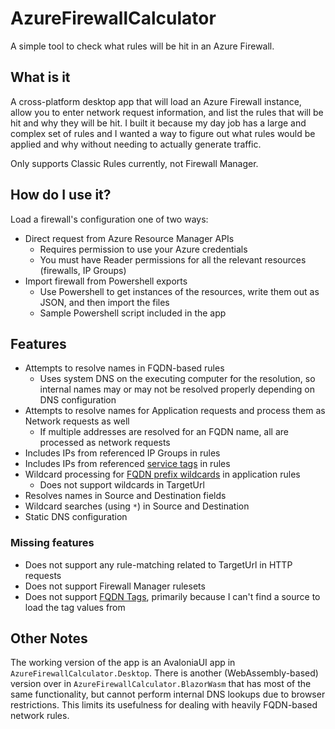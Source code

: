 # AzureFirewallCalculator

A simple tool to check what rules will be hit in an Azure Firewall.

## What is it

A cross-platform desktop app that will load an Azure Firewall instance, allow you to enter network request information, and list the rules 
that will be hit and why they will be hit.  I built it because my day job has a large and complex set of rules and I wanted a way to figure
out what rules would be applied and why without needing to actually generate traffic.

Only supports Classic Rules currently, not Firewall Manager.

## How do I use it?

Load a firewall's configuration one of two ways:
  - Direct request from Azure Resource Manager APIs
    - Requires permission to use your Azure credentials
    - You must have Reader permissions for all the relevant resources (firewalls, IP Groups)
  - Import firewall from Powershell exports
    - Use Powershell to get instances of the resources, write them out as JSON, and then import the files
    - Sample Powershell script included in the app
   
## Features

- Attempts to resolve names in FQDN-based rules
  - Uses system DNS on the executing computer for the resolution, so internal names may or may not be resolved properly depending on DNS configuration
- Attempts to resolve names for Application requests and process them as Network requests as well
  - If multiple addresses are resolved for an FQDN name, all are processed as network requests
- Includes IPs from referenced IP Groups in rules
- Includes IPs from referenced [service tags](https://learn.microsoft.com/en-us/azure/virtual-network/service-tags-overview#available-service-tags) in rules
- Wildcard processing for [FQDN prefix wildcards](https://learn.microsoft.com/en-us/azure/firewall/firewall-faq#how-do-wildcards-work-in-target-urls-and-target-fqdns-in-application-rules) in application rules
  - Does not support wildcards in TargetUrl
- Resolves names in Source and Destination fields
- Wildcard searches (using `*`) in Source and Destination
- Static DNS configuration

### Missing features

- Does not support any rule-matching related to TargetUrl in HTTP requests
- Does not support Firewall Manager rulesets
- Does not support [FQDN Tags](https://learn.microsoft.com/en-us/azure/firewall/fqdn-tags), primarily because I can't find a source to load the tag values from

## Other Notes

The working version of the app is an AvaloniaUI app in `AzureFirewallCalculator.Desktop`.  There is another (WebAssembly-based) version over in `AzureFirewallCalculator.BlazorWasm` 
that has most of the same functionality, but cannot perform internal DNS lookups due to browser restrictions.  This limits its usefulness for dealing with heavily FQDN-based 
network rules.
